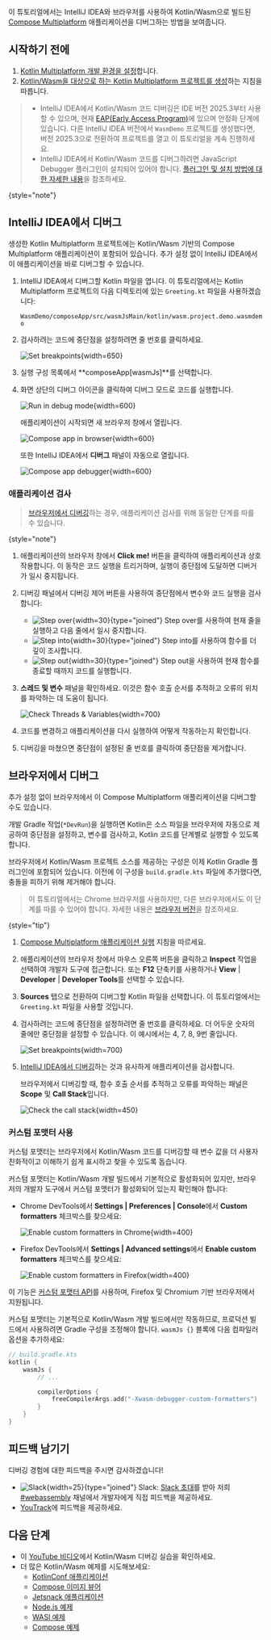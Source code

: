 [//]: # (title: Kotlin/Wasm 코드 디버그)

<primary-label ref="beta"/>

이 튜토리얼에서는 IntelliJ IDEA와 브라우저를 사용하여 Kotlin/Wasm으로 빌드된 [Compose Multiplatform](https://www.jetbrains.com/lp/compose-multiplatform/) 애플리케이션을 디버그하는 방법을 보여줍니다.

## 시작하기 전에

1.  [Kotlin Multiplatform 개발 환경을 설정](https://www.jetbrains.com/help/kotlin-multiplatform-dev/quickstart.html#set-up-the-environment)합니다.
2.  [Kotlin/Wasm을 대상으로 하는 Kotlin Multiplatform 프로젝트를 생성](wasm-get-started.md#create-a-project)하는 지침을 따릅니다.

> *   IntelliJ IDEA에서 Kotlin/Wasm 코드 디버깅은 IDE 버전 2025.3부터 사용할 수 있으며, 현재 [EAP(Early Access Program)](https://www.jetbrains.com/resources/eap/)에 있으며 안정화 단계에 있습니다.
>     다른 IntelliJ IDEA 버전에서 `WasmDemo` 프로젝트를 생성했다면, 버전 2025.3으로 전환하여 프로젝트를 열고 이 튜토리얼을 계속 진행하세요.
> *   IntelliJ IDEA에서 Kotlin/Wasm 코드를 디버그하려면 JavaScript Debugger 플러그인이 설치되어 있어야 합니다.
>     [플러그인 및 설치 방법에 대한 자세한 내용](https://www.jetbrains.com/help/idea/debugging-javascript-in-chrome.html#ws_js_debugging_chrome_before_you_start)을 참조하세요.
>
{style="note"}

## IntelliJ IDEA에서 디버그

생성한 Kotlin Multiplatform 프로젝트에는 Kotlin/Wasm 기반의 Compose Multiplatform 애플리케이션이 포함되어 있습니다. 추가 설정 없이 IntelliJ IDEA에서 이 애플리케이션을 바로 디버그할 수 있습니다.

1.  IntelliJ IDEA에서 디버그할 Kotlin 파일을 엽니다. 이 튜토리얼에서는 Kotlin Multiplatform 프로젝트의 다음 디렉토리에 있는 `Greeting.kt` 파일을 사용하겠습니다:

    `WasmDemo/composeApp/src/wasmJsMain/kotlin/wasm.project.demo.wasmdemo`

2.  검사하려는 코드에 중단점을 설정하려면 줄 번호를 클릭하세요.

    ![Set breakpoints](wasm-breakpoints-intellij.png){width=650}

3.  실행 구성 목록에서 **composeApp[wasmJs]**를 선택합니다.
4.  화면 상단의 디버그 아이콘을 클릭하여 디버그 모드로 코드를 실행합니다.

    ![Run in debug mode](wasm-debug-run-configurations.png){width=600}

    애플리케이션이 시작되면 새 브라우저 창에서 열립니다.

    ![Compose app in browser](wasm-composeapp-browser.png){width=600}

    또한 IntelliJ IDEA에서 **디버그** 패널이 자동으로 열립니다.

    ![Compose app debugger](wasm-debug-pane.png){width=600}

### 애플리케이션 검사

> [브라우저에서 디버깅](#debug-in-your-browser)하는 경우, 애플리케이션 검사를 위해 동일한 단계를 따를 수 있습니다.
>
{style="note"}

1.  애플리케이션의 브라우저 창에서 **Click me!** 버튼을 클릭하여 애플리케이션과 상호작용합니다. 이 동작은 코드 실행을 트리거하며, 실행이 중단점에 도달하면 디버거가 일시 중지됩니다.

2.  디버깅 패널에서 디버깅 제어 버튼을 사용하여 중단점에서 변수와 코드 실행을 검사합니다:
    *   ![Step over](wasm-debug-step-over.png){width=30}{type="joined"} Step over를 사용하여 현재 줄을 실행하고 다음 줄에서 일시 중지합니다.
    *   ![Step into](wasm-debug-step-into.png){width=30}{type="joined"} Step into를 사용하여 함수를 더 깊이 조사합니다.
    *   ![Step out](wasm-debug-step-out.png){width=30}{type="joined"} Step out을 사용하여 현재 함수를 종료할 때까지 코드를 실행합니다.

3.  **스레드 및 변수** 패널을 확인하세요. 이것은 함수 호출 순서를 추적하고 오류의 위치를 파악하는 데 도움이 됩니다.

    ![Check Threads & Variables](wasm-debug-panes-intellij.png){width=700}

4.  코드를 변경하고 애플리케이션을 다시 실행하여 어떻게 작동하는지 확인합니다.
5.  디버깅을 마쳤으면 중단점이 설정된 줄 번호를 클릭하여 중단점을 제거합니다.

## 브라우저에서 디버그

추가 설정 없이 브라우저에서 이 Compose Multiplatform 애플리케이션을 디버그할 수도 있습니다.

개발 Gradle 작업(`*DevRun`)을 실행하면 Kotlin은 소스 파일을 브라우저에 자동으로 제공하여 중단점을 설정하고, 변수를 검사하고, Kotlin 코드를 단계별로 실행할 수 있도록 합니다.

브라우저에서 Kotlin/Wasm 프로젝트 소스를 제공하는 구성은 이제 Kotlin Gradle 플러그인에 포함되어 있습니다. 이전에 이 구성을 `build.gradle.kts` 파일에 추가했다면, 충돌을 피하기 위해 제거해야 합니다.

> 이 튜토리얼에서는 Chrome 브라우저를 사용하지만, 다른 브라우저에서도 이 단계를 따를 수 있어야 합니다. 자세한 내용은 [브라우저 버전](wasm-configuration.md#browser-versions)을 참조하세요.
>
{style="tip"}

1.  [Compose Multiplatform 애플리케이션 실행](wasm-get-started.md#run-the-application) 지침을 따르세요.

2.  애플리케이션의 브라우저 창에서 마우스 오른쪽 버튼을 클릭하고 **Inspect** 작업을 선택하여 개발자 도구에 접근합니다. 또는 **F12** 단축키를 사용하거나 **View** | **Developer** | **Developer Tools**를 선택할 수 있습니다.

3.  **Sources** 탭으로 전환하여 디버그할 Kotlin 파일을 선택합니다. 이 튜토리얼에서는 `Greeting.kt` 파일을 사용할 것입니다.

4.  검사하려는 코드에 중단점을 설정하려면 줄 번호를 클릭하세요. 더 어두운 숫자의 줄에만 중단점을 설정할 수 있습니다. 이 예시에서는 4, 7, 8, 9번 줄입니다.

    ![Set breakpoints](wasm-breakpoints-browser.png){width=700}

5.  [IntelliJ IDEA에서 디버깅](#inspect-your-application)하는 것과 유사하게 애플리케이션을 검사합니다.

    브라우저에서 디버깅할 때, 함수 호출 순서를 추적하고 오류를 파악하는 패널은 **Scope** 및 **Call Stack**입니다.

    ![Check the call stack](wasm-debug-scope.png){width=450}

### 커스텀 포맷터 사용

커스텀 포맷터는 브라우저에서 Kotlin/Wasm 코드를 디버깅할 때 변수 값을 더 사용자 친화적이고 이해하기 쉽게 표시하고 찾을 수 있도록 돕습니다.

커스텀 포맷터는 Kotlin/Wasm 개발 빌드에서 기본적으로 활성화되어 있지만, 브라우저의 개발자 도구에서 커스텀 포맷터가 활성화되어 있는지 확인해야 합니다:

*   Chrome DevTools에서 **Settings | Preferences | Console**에서 **Custom formatters** 체크박스를 찾으세요:

    ![Enable custom formatters in Chrome](wasm-custom-formatters-chrome.png){width=400}

*   Firefox DevTools에서 **Settings | Advanced settings**에서 **Enable custom formatters** 체크박스를 찾으세요:

    ![Enable custom formatters in Firefox](wasm-custom-formatters-firefox.png){width=400}

이 기능은 [커스텀 포맷터 API](https://firefox-source-docs.mozilla.org/devtools-user/custom_formatters/index.html)를 사용하며, Firefox 및 Chromium 기반 브라우저에서 지원됩니다.

커스텀 포맷터는 기본적으로 Kotlin/Wasm 개발 빌드에서만 작동하므로, 프로덕션 빌드에서 사용하려면 Gradle 구성을 조정해야 합니다. `wasmJs {}` 블록에 다음 컴파일러 옵션을 추가하세요:

```kotlin
// build.gradle.kts
kotlin {
    wasmJs {
        // ...

        compilerOptions {
            freeCompilerArgs.add("-Xwasm-debugger-custom-formatters")
        }
    }
}
```

## 피드백 남기기

디버깅 경험에 대한 피드백을 주시면 감사하겠습니다!

*   ![Slack](slack.svg){width=25}{type="joined"} Slack: [Slack 초대](https://surveys.jetbrains.com/s3/kotlin-slack-sign-up)를 받아 저희 [#webassembly](https://kotlinlang.slack.com/archives/CDFP59223) 채널에서 개발자에게 직접 피드백을 제공하세요.
*   [YouTrack](https://youtrack.jetbrains.com/issue/KT-56492)에 피드백을 제공하세요.

## 다음 단계

*   이 [YouTube 비디오](https://www.youtube.com/watch?v=t3FUWfJWrjU&t=2703s)에서 Kotlin/Wasm 디버깅 실습을 확인하세요.
*   더 많은 Kotlin/Wasm 예제를 시도해보세요:
    *   [KotlinConf 애플리케이션](https://github.com/JetBrains/kotlinconf-app)
    *   [Compose 이미지 뷰어](https://github.com/JetBrains/compose-multiplatform/tree/master/examples/imageviewer)
    *   [Jetsnack 애플리케이션](https://github.com/JetBrains/compose-multiplatform/tree/master/examples/jetsnack)
    *   [Node.js 예제](https://github.com/Kotlin/kotlin-wasm-nodejs-template)
    *   [WASI 예제](https://github.com/Kotlin/kotlin-wasm-wasi-template)
    *   [Compose 예제](https://github.com/Kotlin/kotlin-wasm-compose-template)